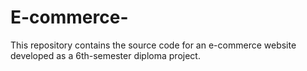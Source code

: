 # E-commerce-
This repository contains the source code for an e-commerce website developed as a 6th-semester diploma project.

